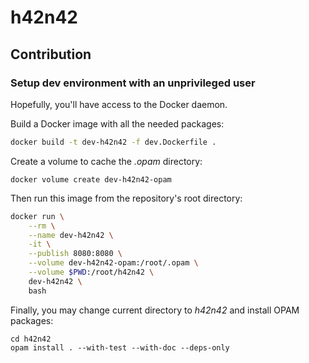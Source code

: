 # h42n42

## Contribution

### Setup dev environment with an unprivileged user

Hopefully, you'll have access to the Docker daemon.

Build a Docker image with all the needed packages:

```sh
docker build -t dev-h42n42 -f dev.Dockerfile .
```

Create a volume to cache the _.opam_ directory:

```
docker volume create dev-h42n42-opam
```

Then run this image from the repository's root directory:

```sh
docker run \
    --rm \
    --name dev-h42n42 \
    -it \
    --publish 8080:8080 \
    --volume dev-h42n42-opam:/root/.opam \
    --volume $PWD:/root/h42n42 \
    dev-h42n42 \
    bash
```

Finally, you may change current directory to _h42n42_ and install OPAM packages:

```
cd h42n42
opam install . --with-test --with-doc --deps-only
```
